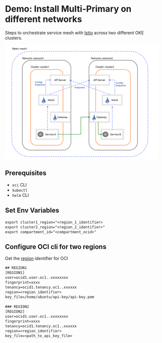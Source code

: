 # Demo: Install Multi-Primary on different networks

Steps to orchestrate service mesh with [Istio](https://istio.io/) across two different OKE clusters.

![dual-screenshot](images/mutli-primary.svg)

## Prerequisites

- `oci` CLI
- `kubectl`
- `helm` CLI



## Set Env Variables

```
export cluster1_region="<region_1_identifier>
export cluster2_region="<region_2_identifier>"
export compartment_id="<compartment_ocid>"

```

## Configure OCI cli for two regions

Get the [region](https://docs.oracle.com/en-us/iaas/Content/General/Concepts/regions.htm#About) identifier for OCI

```
## REGION1
[REGION1]
user=ocid1.user.oc1..xxxxxxxx
fingerprint=xxxx
tenancy=ocid1.tenancy.oc1..xxxxxx
region=<region_identifier>
key_file=/home/ubuntu/api-key/api-key.pem

### REGION2
[REGION2]
user=ocid1.user.oc1..xxxxxxxx
fingerprint=xxxx
tenancy=ocid1.tenancy.oc1..xxxxxx
region=<region_identifier>
key_file=<path_to_api_key_file>
```
